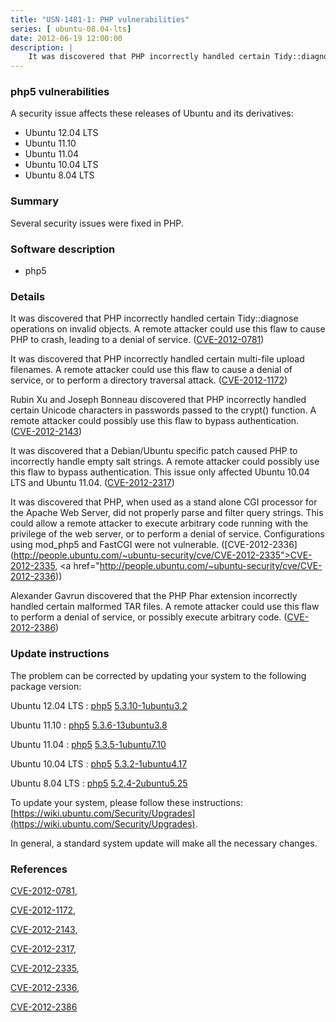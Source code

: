 ```yaml
---
title: "USN-1481-1: PHP vulnerabilities"
series: [ ubuntu-08.04-lts]
date: 2012-06-19 12:00:00
description: |
    It was discovered that PHP incorrectly handled certain Tidy::diagnose operations on invalid objects. A remote attacker could use this flaw to cause PHP to crash, leading to a denial of service. ([CVE-2012-0781](http://people.ubuntu.com/~ubuntu-security/cve/CVE-2012-0781))
--- 
```

 
### php5 vulnerabilities

A security issue affects these releases of Ubuntu and its derivatives:

* Ubuntu 12.04 LTS
* Ubuntu 11.10
* Ubuntu 11.04
* Ubuntu 10.04 LTS
* Ubuntu 8.04 LTS

### Summary

Several security issues were fixed in PHP. 

### Software description

* php5 

### Details

It was discovered that PHP incorrectly handled certain Tidy::diagnose operations on invalid objects. A remote attacker could use this flaw to cause PHP to crash, leading to a denial of service. ([CVE-2012-0781](http://people.ubuntu.com/~ubuntu-security/cve/CVE-2012-0781))

It was discovered that PHP incorrectly handled certain multi-file upload filenames. A remote attacker could use this flaw to cause a denial of service, or to perform a directory traversal attack. ([CVE-2012-1172](http://people.ubuntu.com/~ubuntu-security/cve/CVE-2012-1172))

Rubin Xu and Joseph Bonneau discovered that PHP incorrectly handled certain Unicode characters in passwords passed to the crypt() function. A remote attacker could possibly use this flaw to bypass authentication. ([CVE-2012-2143](http://people.ubuntu.com/~ubuntu-security/cve/CVE-2012-2143))

It was discovered that a Debian/Ubuntu specific patch caused PHP to incorrectly handle empty salt strings. A remote attacker could possibly use this flaw to bypass authentication. This issue only affected Ubuntu 10.04 LTS and Ubuntu 11.04. ([CVE-2012-2317](http://people.ubuntu.com/~ubuntu-security/cve/CVE-2012-2317))

It was discovered that PHP, when used as a stand alone CGI processor for the Apache Web Server, did not properly parse and filter query strings. This could allow a remote attacker to execute arbitrary code running with the privilege of the web server, or to perform a denial of service. Configurations using mod_php5 and FastCGI were not vulnerable. ([CVE-2012-2336](http://people.ubuntu.com/~ubuntu-security/cve/CVE-2012-2335">CVE-2012-2335</a>, <a href="http://people.ubuntu.com/~ubuntu-security/cve/CVE-2012-2336))

Alexander Gavrun discovered that the PHP Phar extension incorrectly handled certain malformed TAR files. A remote attacker could use this flaw to perform a denial of service, or possibly execute arbitrary code. ([CVE-2012-2386](http://people.ubuntu.com/~ubuntu-security/cve/CVE-2012-2386)) 

### Update instructions

The problem can be corrected by updating your system to the following package version:

Ubuntu 12.04 LTS
 : [php5](https://launchpad.net/ubuntu/+source/php5) <span> [5.3.10-1ubuntu3.2](https://launchpad.net/ubuntu/+source/php5/5.3.10-1ubuntu3.2) </span> 

Ubuntu 11.10
 : [php5](https://launchpad.net/ubuntu/+source/php5) <span> [5.3.6-13ubuntu3.8](https://launchpad.net/ubuntu/+source/php5/5.3.6-13ubuntu3.8) </span> 

Ubuntu 11.04
 : [php5](https://launchpad.net/ubuntu/+source/php5) <span> [5.3.5-1ubuntu7.10](https://launchpad.net/ubuntu/+source/php5/5.3.5-1ubuntu7.10) </span> 

Ubuntu 10.04 LTS
 : [php5](https://launchpad.net/ubuntu/+source/php5) <span> [5.3.2-1ubuntu4.17](https://launchpad.net/ubuntu/+source/php5/5.3.2-1ubuntu4.17) </span> 

Ubuntu 8.04 LTS
 : [php5](https://launchpad.net/ubuntu/+source/php5) <span> [5.2.4-2ubuntu5.25](https://launchpad.net/ubuntu/+source/php5/5.2.4-2ubuntu5.25) </span> 

To update your system, please follow these instructions: [https://wiki.ubuntu.com/Security/Upgrades](https://wiki.ubuntu.com/Security/Upgrades).

In general, a standard system update will make all the necessary changes. 

### References

 [CVE-2012-0781](http://people.ubuntu.com/~ubuntu-security/cve/CVE-2012-0781), 

 [CVE-2012-1172](http://people.ubuntu.com/~ubuntu-security/cve/CVE-2012-1172), 

 [CVE-2012-2143](http://people.ubuntu.com/~ubuntu-security/cve/CVE-2012-2143), 

 [CVE-2012-2317](http://people.ubuntu.com/~ubuntu-security/cve/CVE-2012-2317), 

 [CVE-2012-2335](http://people.ubuntu.com/~ubuntu-security/cve/CVE-2012-2335), 

 [CVE-2012-2336](http://people.ubuntu.com/~ubuntu-security/cve/CVE-2012-2336), 

 [CVE-2012-2386](http://people.ubuntu.com/~ubuntu-security/cve/CVE-2012-2386)
 
